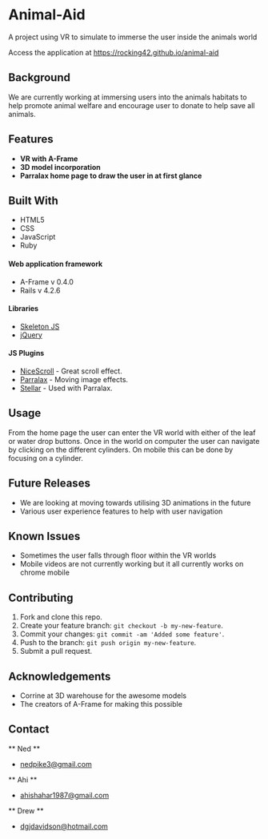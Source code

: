 # Animal-Aid

A project using VR to simulate to immerse the user inside the animals world

Access the application at
  https://rocking42.github.io/animal-aid

## Background

We are currently working at immersing users into the animals habitats to help promote animal welfare and encourage user to donate to help save all animals.

## Features

- **VR with A-Frame**
- **3D model incorporation**
- **Parralax home page to draw the user in at first glance**

## Built With

- HTML5
- CSS
- JavaScript
- Ruby


#### Web application framework
- A-Frame v 0.4.0
- Rails v 4.2.6

#### Libraries
- [Skeleton JS](http://www.materializecss.com)
- [jQuery](http://www.jquery.com)

#### JS Plugins
- [NiceScroll](https://github.com/galetahub/ckeditor) - Great scroll effect.
- [Parralax](https://github.com/galetahub/ckeditor) - Moving image effects.
- [Stellar](https://rubygems.org/gems/bcrypt/versions/3.1.11) - Used with Parralax.

## Usage

From the home page the user can enter the VR world with either of the leaf or water drop buttons. Once in the world on computer the user can navigate by clicking on the different cylinders. On mobile this can be done by focusing on a cylinder.

## Future Releases

- We are looking at moving towards utilising 3D animations in the future
- Various user experience features to help with user navigation

## Known Issues

- Sometimes the user falls through floor within the VR worlds
- Mobile videos are not currently working but it all currently works on chrome mobile

## Contributing

1. Fork and clone this repo.
2. Create your feature branch: `git checkout -b my-new-feature`.
3. Commit your changes: `git commit -am 'Added some feature'`.
4. Push to the branch: `git push origin my-new-feature`.
5. Submit a pull request.

## Acknowledgements

- Corrine at 3D warehouse for the awesome models
- The creators of A-Frame for making this possible

## Contact

** Ned **
- nedpike3@gmail.com

** Ahi **
- ahishahar1987@gmail.com

** Drew **
- dgjdavidson@hotmail.com
